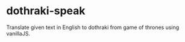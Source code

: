 # dothraki-speak

Translate given text in English to dothraki from game of thrones using vanillaJS.
